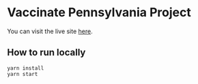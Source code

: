 # Vaccinate Pennsylvania Project
You can visit the live site [here](https://vaccinatepa.org/).

## How to run locally
```
yarn install
yarn start
```
